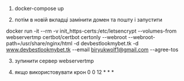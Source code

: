 
1) docker-compose up

2) потім в новій вкладці замінити домен та пошту і запустити

docker run -it --rm -v init_https-certs:/etc/letsencrypt  --volumes-from webservertmp certbot/certbot certonly --webroot --webroot-path=/usr/share/nginx/html -d devbestlookmybet.tk -d www.devbestlookmybet.tk  --email  biryukwolf1@gmail.com  --agree-tos

3) зупинити сервер  webservertmp

4) якщо використовувати крон 0 0 12 * * * 
